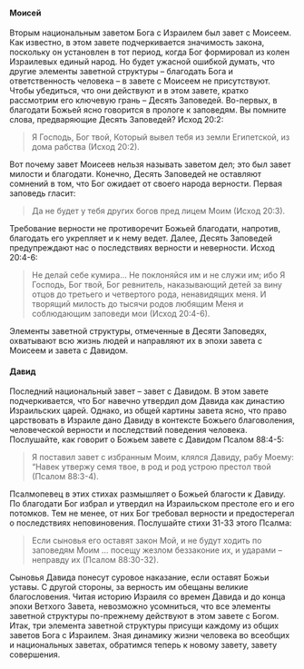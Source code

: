 #### МоисейВторым национальным заветом Бога с Израилем был завет с Моисеем.Как известно, в этом завете подчеркивается значимость закона, поскольку он установлен в тот период, когда Бог формировал из колен Израилевых единый народ. Но будет ужасной ошибкой думать, что другие элементы заветной структуры – благодать Бога и ответственность человека – в завете с Моисеем не присутствуют. Чтобы убедиться, что они действуют и в этом завете, кратко рассмотрим его ключевую грань – Десять Заповедей.Во-первых, в благодати Божьей ясно говорится в прологе к заповедям.Вы помните слова, предваряющие Десять Заповедей? Исход 20:2:
>Я Господь, Бог твой, Который вывел тебя из земли Египетской, из дома рабства (Исход 20:2).
Вот почему завет Моисеев нельзя называть заветом дел; это был завет милости и благодати.Конечно, Десять Заповедей не оставляют сомнений в том, что Бог ожидает от своего народа верности. Первая заповедь гласит:>Да не будет у тебя других богов пред лицем Моим (Исход 20:3).Требование верности не противоречит Божьей благодати, напротив, благодать его укрепляет и к нему ведет.Далее, Десять Заповедей предупреждают нас о последствиях верности и неверности. Исход 20:4-6:>Не делай себе кумира… Не поклоняйся им и не служи им; ибо Я Господь, Бог твой, Бог ревнитель, наказывающий детей за вину отцов до третьего и четвертого рода, ненавидящих меня. И творящий милость до тысячи родов любящим Меня и соблюдающим заповеди мои (Исход 20:4-6).
>Элементы заветной структуры, отмеченные в Десяти Заповедях, охватывают всю жизнь людей и направляют их в эпохи завета с Моисеем и завета с Давидом.
#### Давид
Последний национальный завет – завет с Давидом. В этом завете подчеркивается, что Бог навечно утвердил дом Давида как династию Израильских царей.Однако, из общей картины завета ясно, что право царствовать в Израиле дано Давиду в контексте Божьего благоволения, человеческой верности и последствий поведения человека. Послушайте, как говорит о Божьем завете с Давидом Псалом 88:4-5:
>Я поставил завет с избранным Моим, клялся Давиду, рабу Моему: “Навек утвержу семя твое, в род и род устрою престол твой (Псалом 88:3-4).
Псалмопевец в этих стихах размышляет о Божьей благости к Давиду. По благодати Бог избрал и утвердил на Израильском престоле его и его потомков.Тем не менее, от них Бог требовал верности и предостерегал о последствиях неповиновения. Послушайте стихи 31-33 этого Псалма:
>Если сыновья его оставят закон Мой, и не будут ходить по заповедям Моим … посещу жезлом беззаконие их, и ударами – неправду их (Псалом 88:30-32).
>Сыновья Давида понесут суровое наказание, если оставят Божьи уставы. С другой стороны, за верность им обещаны великие благословения. Читая историю Израиля со времен Давида и до конца эпохи Ветхого Завета, невозможно усомниться, что все элементы заветной структуры по-прежнему действуют в этом завете с Богом.Итак, три элемента заветной структуры присущи каждому из общих заветов Бога с Израилем.Зная динамику жизни человека во всеобщих и национальных заветах, обратимся теперь к новому завету, завету совершения.